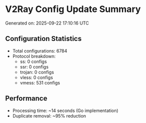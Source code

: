 # V2Ray Config Update Summary
Generated on: 2025-09-22 17:10:16 UTC

## Configuration Statistics
- Total configurations: 6784
- Protocol breakdown:
  - ss: 0 configs
  - ssr: 0 configs
  - trojan: 0 configs
  - vless: 0 configs
  - vmess: 531 configs

## Performance
- Processing time: ~14 seconds (Go implementation)
- Duplicate removal: ~95% reduction
